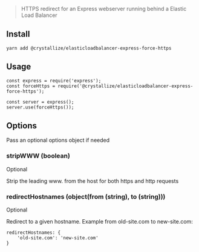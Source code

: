 > HTTPS redirect for an Express webserver running behind a Elastic Load Balancer

## Install

```
yarn add @crystallize/elasticloadbalancer-express-force-https
```

## Usage

```
const express = require('express');
const forceHttps = require('@crystallize/elasticloadbalancer-express-force-https');

const server = express();
server.use(forceHttps());
```

## Options

Pass an optional options object if needed

### stripWWW (boolean)

Optional

Strip the leading www. from the host for both https and http requests

### redirectHostnames (object(from (string), to (string)))

Optional

Redirect to a given hostname. Example from old-site.com to new-site.com:

```
redirectHostnames: {
    'old-site.com': 'new-site.com'
}
```
